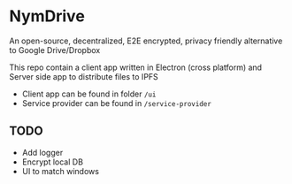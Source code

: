 # NymDrive

An open-source, decentralized, E2E encrypted, privacy friendly alternative to Google Drive/Dropbox


This repo contain a client app written in Electron (cross platform) and Server side app to distribute files to IPFS

- Client app can be found in folder `/ui`
- Service provider can be found in `/service-provider`


## TODO
- Add logger
- Encrypt local DB
- UI to match windows